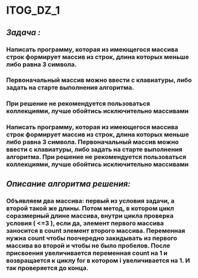 # ITOG_DZ_1
## *Задача :*
### Написать программу, которая из имеющегося массива строк формирует массив из строк, длина которых меньше либо равна 3 символа.
### Первоначальный массив можно ввести с клавиатуры, либо задать на старте выполнения алгоритма.
### При решение не рекомендуется пользоваться коллекциями, лучше обойтись исключительно массивами
### Написать программу, которая из имеющегося массива строк формирует массив из строк, длина которых меньше либо равна 3 символа. Первоначальный массив можно ввести с клавиатуры, либо задать на старте выполнения алгоритма. При решение не рекомендуется пользоваться коллекциями, лучше обойтись исключительно массивами
## *Описание алгоритма решения:*
### Объявляем два массива: первый из условия задачи, а второй такой же длины. Потом метод, в котором цикл соразмерный длине массива, внутри цикла проверка условия ( <=3 ), если да, элемент первого массива заносится в count элемент второго массива. Переменная нужна count чтобы поочередно закидывать из первого массива во второй и чтобы не было пробелов. После присвоения увеличивается переменная count на 1 и возвращается к циклу for в котором i увеличивается на 1. И так проверяется до конца.
